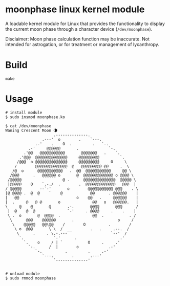 # moonphase linux kernel module

A loadable kernel module for Linux that provides the functionality to display the current moon phase through a character device (`/dev/moonphase`).

Disclaimer: Moon phase calculation function may be inaccurate. Not intended for astrogation, or for treatment or management of lycanthropy.


# Build

```
make
```


# Usage

```
# install module
$ sudo insmod moonphase.ko

$ cat /dev/moonphase          
Waning Crescent Moon 🌘
                     .--------------.                     
                .---'  o        .    `---.                
             .-'    .    O  .         .   `-.             
          .-'     @@@@@@       .             `-.          
        .'@@   @@@@@@@@@@@       @@@@@@@   .    `.        
      .'@@@  @@@@@@@@@@@@@@     @@@@@@@@@         `.      
     /@@@  o @@@@@@@@@@@@@@     @@@@@@@@@     O     \     
    /        @@@@@@@@@@@@@@  @   @@@@@@@@@ @@     .  \    
   /@  o      @@@@@@@@@@@   .  @@  @@@@@@@@@@@     @@ \   
  /@@@      .   @@@@@@ o       @  @@@@@@@@@@@@@ o @@@@ \  
 /@@@@@                  @ .      @@@@@@@@@@@@@@  @@@@@ \ 
 |@@@@@    O    `.-./  .        .  @@@@@@@@@@@@@   @@@  | 
/ @@@@@        --`-'       o        @@@@@@@@@@@ @@@    . \
|@ @@@@ .  @  @    `    @            @@      . @@@@@@    |
|   @@                         o    @@   .     @@@@@@    |
|  .     @   @ @       o              @@   o   @@@@@@.   |
\     @    @       @       .-.       @@@@       @@@      /
 |  @    @  @              `-'     . @@@@     .    .    | 
 \ .  o       @  @@@@  .              @@  .           . / 
  \      @@@    @@@@@@       .                   o     /  
   \    @@@@@   @@\@@    /        O          .        /   
    \ o  @@@       \ \  /  __        .   .     .--.  /    
     \      .     . \.-.---                   `--'  /     
      `.             `-'      .                   .'      
        `.    o     / | `           O     .     .'        
          `-.      /  |        o             .-'          
             `-.          .         .     .-'             
                `---.        .       .---'                
                     `--------------'                     


# unload module
$ sudo rmmod moonphase
```
